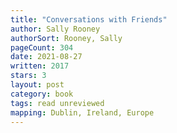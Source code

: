 ```yaml
---
title: "Conversations with Friends"
author: Sally Rooney
authorSort: Rooney, Sally
pageCount: 304
date: 2021-08-27
written: 2017
stars: 3
layout: post
category: book
tags: read unreviewed
mapping: Dublin, Ireland, Europe
---
```

